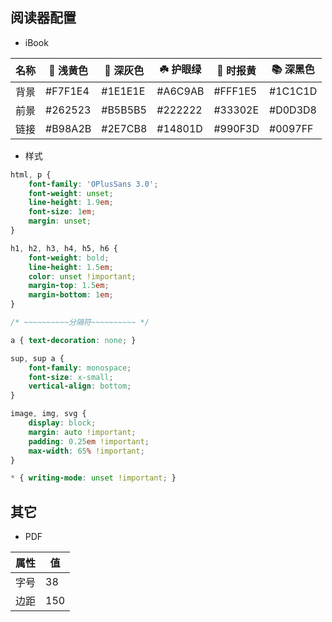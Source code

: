 ## 阅读器配置

- iBook

| 名称 |  浅黄色 |  深灰色 | ☘️ 护眼绿 | 🍂 时报黄 | 📚 深黑色 |
| --- | --- | --- | --- | --- | --- |
| 背景 | #F7F1E4 | #1E1E1E | #A6C9AB | #FFF1E5 | #1C1C1D |
| 前景 | #262523 | #B5B5B5 | #222222 | #33302E | #D0D3D8 |
| 链接 | #B98A2B | #2E7CB8 | #14801D | #990F3D | #0097FF |

- 样式

```css
html, p {
    font-family: 'OPlusSans 3.0';
    font-weight: unset;
    line-height: 1.9em;
    font-size: 1em;
    margin: unset;
}

h1, h2, h3, h4, h5, h6 {
    font-weight: bold;
    line-height: 1.5em;
    color: unset !important;
    margin-top: 1.5em;
    margin-bottom: 1em;
}

/* ~~~~~~~~~~分隔符~~~~~~~~~~ */

a { text-decoration: none; }

sup, sup a {
    font-family: monospace;
    font-size: x-small;
    vertical-align: bottom;
}

image, img, svg {
    display: block;
    margin: auto !important;
    padding: 0.25em !important;
    max-width: 65% !important;
}
```

```css
* { writing-mode: unset !important; }
```

## 其它

- PDF

| 属性 | 值 |
| --- | --- |
| 字号 | 38 |
| 边距 | 150 |
